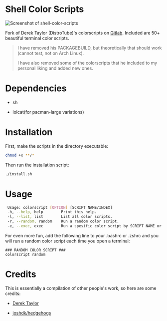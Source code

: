 # Shell Color Scripts

![Screenshot of shell-color-scripts](https://gitlab.com/dwt1/dotfiles/raw/master/.screenshots/dotfiles12.png)

Fork of Derek Taylor (DistroTube)'s colorscripts on [Gitlab](https://gitlab.com/dwt1/shell-color-scripts).
Included are 50+ beautiful terminal color scripts.

> I have removed his PACKAGEBUILD, but theoretically that should work (cannot test, not on Arch Linux).
> 
> I have also removed some of the colorscripts that he included to my personal liking and added new ones. 

# Dependencies

- sh

- lolcat(for pacman-large variations)

# Installation

First, make the scripts in the directory executable:
```sh
chmod +x **/*
```

Then run the installation script:

```sh
./install.sh
```
  
# Usage  
    
  ```sh  
   Usage: colorscript [OPTION] [SCRIPT NAME/INDEX] 
   -h, --help, help        Print this help.  
   -l, --list, list        List all color scripts.  
   -r, --random, random    Run a random color script.  
   -e, --exec, exec        Run a spesific color script by SCRIPT NAME or INDEX.  
  ```    
For even more fun, add the following line to your .bashrc or .zshrc and you will run a random color script each time you open a terminal:  
```
### RANDOM COLOR SCRIPT ###
colorscript random
```  
# Credits

This is essentially a compilation of other people's work, so here are some credits:

* [Derek Taylor](https://gitlab.com/dwt1/shell-color-scripts)

* [joshdk/hedgehogs](https://github.com/joshdk/hedgehogs)
